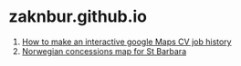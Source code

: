zaknbur.github.io
=================

1. [How to make an interactive google Maps CV job history](../../cv-jobs/cv-jobs-map.html)
2. [Norwegian concessions map for St Barbara](../../norway/README.md)
